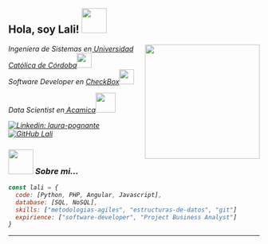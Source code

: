 <!--
**lalipognante/lalipognante** is a ✨ _special_ ✨ repository because its `README.md` (this file) appears on your GitHub profile.

Here are some ideas to get you started:

- 🔭 I’m currently working on ...
- 🌱 I’m currently learning ...
- 👯 I’m looking to collaborate on ...
- 🤔 I’m looking for help with ...
- 💬 Ask me about ...
- 📫 How to reach me: ...
- 😄 Pronouns: ...
- ⚡ Fun fact: ...
-->


<h2> Hola, soy Lali! <img src="https://media.giphy.com/media/mGcNjsfWAjY5AEZNw6/giphy.gif" width="50"></h2>
<img align='right' src="https://media.giphy.com/media/ieyl9zmCjO4b4t6qoY/giphy.gif" width="230">
<p><em>Ingeniera de Sistemas en<a href="https://www.ucc.edu.ar/carreras/ingenieria-de-sistemas"> Universidad Católica de Córdoba</a><img src="https://media.giphy.com/media/fYSnHlufseco8Fh93Z/giphy.gif" width="30">
 </br>Software Developer en <a href="http://www.checkbox.com.ar/">CheckBox</a><img src="https://media.giphy.com/media/WUlplcMpOCEmTGBtBW/giphy.gif" width="30"> 
 <p><em>Data Scientist en<a href="https://www.acamica.com/data-science?utm_source=adwords&utm_term=%2Bdata%20%2Bscience%20%2Bacamica&utm_medium=ppc&utm_campaign=Ac%C3%A1mica+Brand+Terms&hsa_kw=%2Bdata%20%2Bscience%20%2Bacamica&hsa_acc=8956516354&hsa_mt=b&hsa_ad=379855393429&hsa_cam=6467590204&hsa_tgt=kwd-628948735330&hsa_ver=3&hsa_src=g&hsa_grp=76602913399&hsa_net=adwords&gclid=Cj0KCQjwkZiFBhD9ARIsAGxFX8AMvvx6WQxsye4fdpCcZKPqzMOCD-lFFeFIMu85ChMd8d-b_eQoLrMaAp9qEALw_wcB"> Acamica</a><img src="https://media.giphy.com/media/8dYmJ6Buo3lYY/giphy.gif" width="40">
</em></p>

[![Linkedin: laura-pognante](https://img.shields.io/badge/-laurapognante-blue?style=flat-square&logo=Linkedin&logoColor=white&link=https://www.linkedin.com/in/laura-pognante/)](https://www.linkedin.com/in/laura-pognante/)
[![GitHub Lali](https://img.shields.io/github/followers/lalipognante?label=follow&style=social)](https://github.com/lalipognante)


### <img src="https://media.giphy.com/media/VgCDAzcKvsR6OM0uWg/giphy.gif" width="50"> Sobre mi...  

```javascript
const lali = {
  code: [Python, PHP, Angular, Javascript],
  database: [SQL, NoSQL],
  skills: ["metodologias-agiles", "estructuras-de-datos", "git"]
  expirience: ["software-developer", "Project Business Analyst"]
}
```

---
